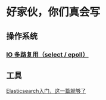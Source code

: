 # 好家伙，你们真会写

## 操作系统

### [IO 多路复用（select / epoll）](https://mp.weixin.qq.com/s/YdIdoZ_yusVWza1PU7lWaw)

## 工具

[Elasticsearch入门，这一篇就够了](https://www.cnblogs.com/sunsky303/p/9438737.html)

